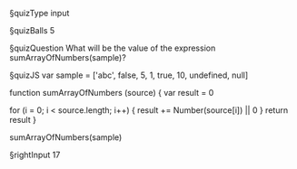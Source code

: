 §quizType
input

§quizBalls
5

§quizQuestion
What will be the value of the expression sumArrayOfNumbers(sample)?



§quizJS
var sample = ['abc', false, 5, 1, true, 10, undefined, null]

function sumArrayOfNumbers (source) {
  var result = 0

  for (i = 0; i < source.length; i++) {
    result += Number(source[i]) || 0
  }
  return result
}

sumArrayOfNumbers(sample)



§rightInput
17
